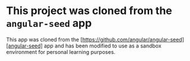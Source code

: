 #  This project was cloned from the `angular-seed` app

This app was cloned from the [https://github.com/angular/angular-seed][angular-seed] app and has been modified to use as a sandbox environment for personal learning purposes.
